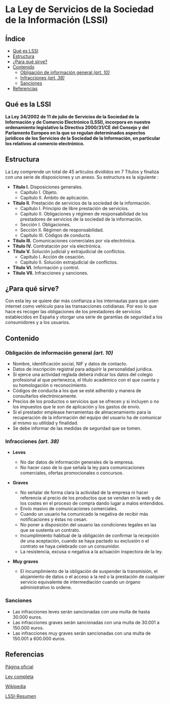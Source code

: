 # La Ley de Servicios de la Sociedad de la Información (LSSI)

## Índice
* [Qué es LSSI](#Qué-es-un-EDT)
* [Estructura](#Estructura)
* [¿Para qué sirve?](#¿Para_qué_sirve?)
* [Contenido](#Contenido)
    * [Obligación de información general *(art. 10)*](#Obligación-de-información-general-*(art.-10)*)
    * [Infracciones *(art. 38)*](#Infracciones-*(art.-38)*)
    * [Sanciones](#Sanciones)
* [Referencias](#Referencias)

## Qué es la LSSI

**La Ley 34/2002 de 11 de julio de Servicios de la Sociedad de la Información y de Comercio Electrónico (LSSI), incorpora en nuestro ordenamiento legislativo la Directiva 2000/31/CE del Consejo y del Parlamento Europeo en la que se regulan determinados aspectos jurídicos de los Servicios de la Sociedad de la Información, en particular los relativos al comercio electrónico.**

## Estructura

La Ley comprende un total de 45 artículos divididos en 7 Títulos y finaliza con una serie de disposiciones y un anexo. Su estructura es la siguiente :

* **Título I.** Disposiciones generales.
    * Capítulo I. Objeto.
    * Capítulo II. Ámbito de aplicación.
* **Título II.** Prestación de servicios de la sociedad de la información.
    * Capítulo I. Principio de libre prestación de servicios.
    * Capítulo II. Obligaciones y régimen de responsabilidad de los prestadores de servicios de la sociedad de la información.
    * Sección I. Obligaciones.
    * Sección II. Régimen de responsabilidad.
    * Capítulo III. Códigos de conducta.
* **Título III.** Comunicaciones comerciales por vía electrónica.
* **Título IV.** Contratación por vía electrónica.
* **Título V.** Solución judicial y extrajudicial de conflictos.
    * Capítulo I. Acción de cesación.
    * Capítulo II. Solución extrajudicial de conflictos.
* **Título VI.** Información y control.
* **Título VII.** Infracciones y sanciones.

## ¿Para qué sirve?
Con esta ley se quiere dar más confianza a los internautas para que usen internet como vehículo para las transacciones cotidianas. Por eso lo que hace es recoger las obligaciones de los prestadores de servicios establecidos en España y otorgar una serie de garantías de seguridad a los consumidores y a los usuarios.

## Contenido
### Obligación de información general *(art. 10)*
* Nombre, identificación social, NIF y datos de contacto.
* Datos de inscripción registral para adquirir la personalidad jurídica.
* Si ejerce una actividad reglada deberá indicar los datos del colegio profesional al que pertenezca, el título académico con el que cuenta y su homologación o reconocimiento.
* Códigos de conducta a los que se esté adherido y manera de consultarlos electrónicamente.
* Precios de los productos o servicios que se ofrecen y si incluyen o no los impuestos que le son de aplicación y los gastos de envío.
* Si el prestador emplease herramientas de almacenamiento para la recuperación de la información del equipo del usuario ha de comunicar al mismo su utilidad y finalidad.
* Se debe informar de las medidas de seguridad que se tomen.
   
### Infracciones *(art. 38)*

* **Leves**
    * No dar datos de información generales de la empresa.
    * No hacer caso de lo que señala la ley para comunicaciones comerciales, ofertas promocionales o concursos.


* **Graves**
    * No señalar de forma clara la actividad de la empresa ni hacer referencia al precio de los productos que se vendan en la web y de los costes en el proceso de compra dando lugar a malos entendidos.
    * Envío masivo de comunicaciones comerciales.
    * Cuando un usuario ha comunicado la negativa de recibir más notificaciones y éstas no cesan.
    * No poner a disposición del usuario las condiciones legales en las que se sustenta un contrato.
    * Incumplimiento habitual de la obligación de confirmar la recepción de una aceptación, cuando se haya pactado su exclusión o el contrato se haya celebrado con un consumidor.
    * La resistencia, excusa o negativa a la actuación inspectora de la ley.

* **Muy graves**
    * El incumplimiento de la obligación de suspender la transmisión, el alojamiento de datos o el acceso a la red o la prestación de cualquier servicio equivalente de intermediación cuando un órgano administrativo lo ordene.

 
### Sanciones
* Las infracciones leves serán sancionadas con una multa de hasta 30.000 euros.
* Las infracciones graves serán sancionadas con una multa de 30.001 a 150.000 euros.
* Las infracciones muy graves serán sancionadas con una multa de 150.001 a 600.000 euros.



## Referencias
[Página oficial](http://www.lssi.gob.es/Paginas/index.aspx)

[Ley completa](https://www.boe.es/buscar/pdf/2002/BOE-A-2002-13758-consolidado.pdf)

[Wikipedia](https://es.wikipedia.org/wiki/Ley_de_Servicios_de_la_Sociedad_de_la_Informaci%C3%B3n)

[LSSI-Resumen](http://www.legislacioninternet.com/lssi-ce/)
